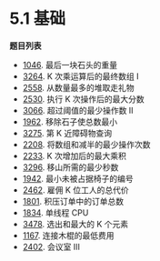 # 5.1 基础

**题目列表**

- [1046](https://leetcode.cn/problems/last-stone-weight/description/). 最后一块石头的重量
- [3264](https://leetcode.cn/problems/final-array-state-after-k-multiplication-operations-i/description/). K 次乘运算后的最终数组 I
- [2558](https://leetcode.cn/problems/take-gifts-from-the-richest-pile/description/). 从数量最多的堆取走礼物
- [2530](https://leetcode.cn/problems/maximal-score-after-applying-k-operations/description/). 执行 K 次操作后的最大分数
- [3066](https://leetcode.cn/problems/minimum-operations-to-exceed-threshold-value-ii/description/). 超过阈值的最少操作数 II
- [1962](https://leetcode.cn/problems/remove-stones-to-minimize-the-total/description/). 移除石子使总数最小
- [3275](https://leetcode.cn/problems/k-th-nearest-obstacle-queries/description/). 第 K 近障碍物查询
- [2208](https://leetcode.cn/problems/minimum-operations-to-halve-array-sum/description/). 将数组和减半的最少操作次数
- [2233](https://leetcode.cn/problems/maximum-product-after-k-increments/description/). K 次增加后的最大乘积
- [3296](https://leetcode.cn/problems/minimum-number-of-seconds-to-make-mountain-height-zero/description/). 移山所需的最少秒数
- [1942](https://leetcode.cn/problems/the-number-of-the-smallest-unoccupied-chair/description/). 最小未被占据椅子的编号
- [2462](https://leetcode.cn/problems/total-cost-to-hire-k-workers/description/). 雇佣 K 位工人的总代价
- [1801](https://leetcode.cn/problems/number-of-orders-in-the-backlog/description/). 积压订单中的订单总数
- [1834](https://leetcode.cn/problems/single-threaded-cpu/description/). 单线程 CPU
- [3478](https://leetcode.cn/problems/choose-k-elements-with-maximum-sum/description/). 选出和最大的 K 个元素
- [1167](https://leetcode.cn/problems/minimum-cost-to-connect-sticks/description/). 连接木棍的最低费用
- [2402](https://leetcode.cn/problems/meeting-rooms-iii/description/). 会议室 III
